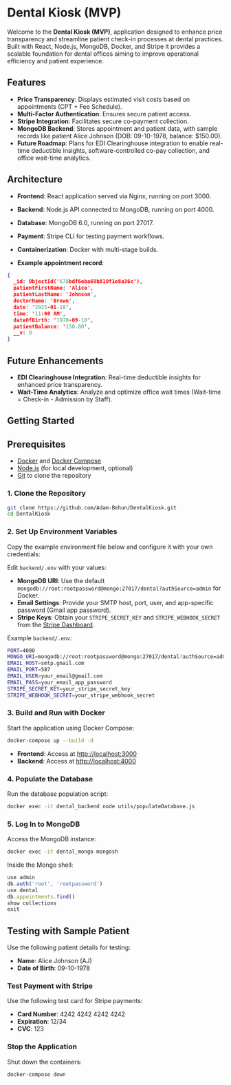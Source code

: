 # Dental Kiosk (MVP)
Welcome to the **Dental Kiosk (MVP)**, application designed to enhance price transparency and streamline patient check-in processes at dental practices. Built with React, Node.js, MongoDB, Docker, and Stripe it provides a scalable foundation for dental offices aiming to improve operational efficiency and patient experience.

## Features
- **Price Transparency**: Displays estimated visit costs based on appointments (CPT + Fee Schedule).
- **Multi-Factor Authentication**: Ensures secure patient access.
- **Stripe Integration**: Facilitates secure co-payment collection.
- **MongoDB Backend**: Stores appointment and patient data, with sample records like patient Alice Johnson (DOB: 09-10-1978, balance: $150.00).
- **Future Roadmap**: Plans for EDI Clearinghouse integration to enable real-time deductible insights, software-controlled co-pay collection, and office wait-time analytics.

## Architecture
- **Frontend**: React application served via Nginx, running on port 3000.
- **Backend**: Node.js API connected to MongoDB, running on port 4000.
- **Database**: MongoDB 6.0, running on port 27017.
- **Payment**: Stripe CLI for testing payment workflows.
- **Containerization**: Docker with multi-stage builds. 

- **Example appointment record**:
```json
{
  _id: ObjectId('678bdf6eba69b819f1e8a36c'),
  patientFirstName: 'Alice',
  patientLastName: 'Johnson',
  doctorName: 'Brown',
  date: '2025-01-18',
  time: '11:00 AM',
  dateOfBirth: '1978-09-10',
  patientBalance: '150.00',
  __v: 0
}
```

## Future Enhancements
- **EDI Clearinghouse Integration**: Real-time deductible insights for enhanced price transparency.
- **Wait-Time Analytics**: Analyze and optimize office wait times (Wait-time = Check-in - Admission by Staff).

## Getting Started

## Prerequisites
- [Docker](https://www.docker.com/get-started) and [Docker Compose](https://docs.docker.com/compose/install/)
- [Node.js](https://nodejs.org/) (for local development, optional)
- [Git](https://git-scm.com/) to clone the repository

### 1. Clone the Repository
```bash
git clone https://github.com/Adam-Behun/DentalKiosk.git
cd DentalKiosk
```

### 2. Set Up Environment Variables
Copy the example environment file below and configure it with your own credentials:

Edit `backend/.env` with your values:
- **MongoDB URI**: Use the default `mongodb://root:rootpassword@mongo:27017/dental?authSource=admin` for Docker.
- **Email Settings**: Provide your SMTP host, port, user, and app-specific password (Gmail app password).
- **Stripe Keys**: Obtain your `STRIPE_SECRET_KEY` and `STRIPE_WEBHOOK_SECRET` from the [Stripe Dashboard](https://dashboard.stripe.com/test/apikeys).

Example `backend/.env`:
```bash
PORT=4000
MONGO_URI=mongodb://root:rootpassword@mongo:27017/dental?authSource=admin
EMAIL_HOST=smtp.gmail.com
EMAIL_PORT=587
EMAIL_USER=your_email@gmail.com
EMAIL_PASS=your_email_app_password
STRIPE_SECRET_KEY=your_stripe_secret_key
STRIPE_WEBHOOK_SECRET=your_stripe_webhook_secret
```

### 3. Build and Run with Docker
Start the application using Docker Compose:
```bash
docker-compose up --build -d
```
- **Frontend**: Access at [http://localhost:3000](http://localhost:3000)
- **Backend**: Access at [http://localhost:4000](http://localhost:4000)

### 4. Populate the Database
Run the database population script:
```bash
docker exec -it dental_backend node utils/populateDatabase.js
```

### 5. Log In to MongoDB
Access the MongoDB instance:
```bash
docker exec -it dental_mongo mongosh
```
Inside the Mongo shell:
```javascript
use admin
db.auth('root', 'rootpassword')
use dental
db.appointments.find()
show collections
exit
```

## Testing with Sample Patient
Use the following patient details for testing:
- **Name**: Alice Johnson (AJ)
- **Date of Birth**: 09-10-1978

### Test Payment with Stripe
Use the following test card for Stripe payments:
- **Card Number**: 4242 4242 4242 4242
- **Expiration**: 12/34
- **CVC**: 123

### Stop the Application
Shut down the containers:
```bash
docker-compose down
```
